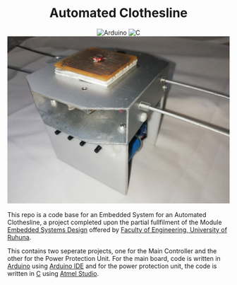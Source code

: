 <div align="center">

# Automated Clothesline

![Arduino](https://img.icons8.com/fluency/48/null/arduino.png)
![C](https://img.icons8.com/color/48/null/c-programming.png)
 ![Device](https://github.com/Nims98/Automated_clothesline/blob/main/Device.jpg?raw=true)

</div>
<p>

 This repo is a code base for an Embedded System for an Automated Clothesline, a project completed upon the partial fullfilment of the Module [Embedded Systems Design](http://lms.eng.ruh.ac.lk/course/view.php?id=774) offered by [Faculty of Engineering, University of Ruhuna](http://www.eng.ruh.ac.lk/).

</p>
<div>
<p>

This contains two seperate projects, one for the Main Controller and the other for the Power Protection Unit. For the main board, code is written in [Arduino](https://www.arduino.cc/reference/en/) using [Arduino IDE](https://docs.arduino.cc/software/ide-v1/tutorials/Windows) and for the power protection unit, the code is written in [C](https://www.python.org/) using [Atmel Studio](https://www.microchip.com/en-us/tools-resources/develop/microchip-studio).

</p>
</div>

<!-- include image -->
